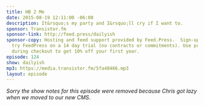```yaml
---
title: HB 2 Me
date: 2015-08-19 12:11:00 -06:00
description: It&rsquo;s my party and I&rsquo;ll cry if I want to.
sponsor: Transistor.fm
sponsor-link: http://feed.press/dailyish
sponsor-copy: Hosting and feed support provided by Feed.Press.  Sign-up today and
  try FeedPress on a 14 day trial (no contracts or commitments). Use promo code "dailyish"
  during checkout to get 10% off your first year.
episode: 124
show: dailyish
mp3: https://media.transistor.fm/5fa48466.mp3
layout: episode
---
```


<em>Sorry the show notes for this episode were removed because Chris got lazy when we moved to our new CMS</em>.
